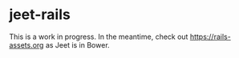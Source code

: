 # jeet-rails

This is a work in progress. In the meantime, check out https://rails-assets.org as Jeet is in Bower.
